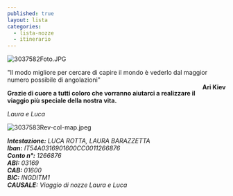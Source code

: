 ```yaml
---
published: true
layout: lista
categories:
  - lista-nozze
  - itinerario
---
```

![3037582Foto.JPG]({{site.baseurl}}/images/3037582Foto.JPG)

<div class="citazione">
"Il modo migliore per cercare di capire il mondo è vederlo dal maggior numero possibile di angolazioni"<br/>
<span style="float:right"><strong>Ari Kiev</strong></span>
</div>



**Grazie di cuore a tutti coloro che vorranno aiutarci a realizzare il viaggio più speciale della nostra vita.**

_Laura e Luca_


![3037583Rev-col-map.jpeg]({{site.baseurl}}/images/3037583Rev-col-map.jpeg)

<address>
<strong>Intestazione:</strong> LUCA ROTTA, LAURA BARAZZETTA <br/>
<strong>Iban:</strong> IT54A0316901600CC0011266876<br/>
<strong>Conto n°:</strong> 1266876<br/>
<strong>ABI:</strong> 03169<br/>
<strong>CAB:</strong> 01600<br/>
<strong>BIC:</strong> INGDITM1<br/>
<strong>CAUSALE:</strong> Viaggio di nozze Laura e Luca<br/>
</address>
